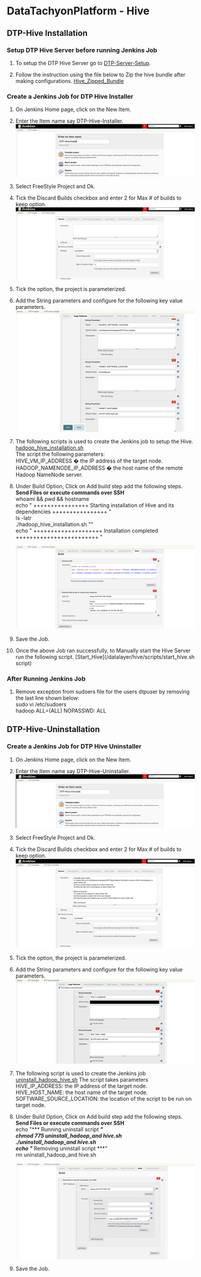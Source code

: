 # DataTachyonPlatform - Hive

## DTP-Hive Installation

### Setup DTP Hive Server before running Jenkins Job

1. To setup the DTP Hive Server go to [DTP-Server-Setup](/common/Readme.md).

2. Follow the instruction using the file below to Zip the hive bundle after making configurations.
[Hive_Zipped_Bundle](/datalayer/hive/scripts/hive_configuration.txt) 

### Create a Jenkins Job for DTP Hive Installer

1. On Jenkins Home page, click on the New Item.

2. Enter the Item name say DTP-Hive-Installer.
![Create-DTP-Hive-Installer Jenkins](/datalayer/hive/images/dtp_hive_installer1.png)

3. Select FreeStyle Project and Ok.

4. Tick the Discard Builds checkbox and enter 2 for Max # of builds to keep option.
![DiscardBuild-DTP-Hive-Installer Jenkins](/datalayer/hive/images/dtp_hive_installer2.png)

5. Tick the option, the  project  is parameterized.

6. Add the String parameters and configure for the following key value parameters. \
![Parameterise-DTP-Hive-Installer Jenkins](/datalayer/hive/images/dtp_hive_installer3.png)

7. The following scripts is used to create the Jenkins job to setup the Hive. \
[hadoop_hive_installation.sh](/datalayer/hive/scripts/hadoop_hive_installation.sh) \
The script the following parameters:\
HIVE_VM_IP_ADDRESS � the IP address of the target node.\
HADOOP_NAMENODE_IP_ADDRESS � the host name of the remote Hadoop NameNode server.

8. Under Build Option, Click on Add build step add the following steps.\
   **Send Files or execute commands over SSH**\
   whoami && pwd && hostname \
   echo " ++++++++++++++++ Starting installation of Hive and its dependencies ++++++++++++++++ " \
   ls -latr \
   ./hadoop_hive_installation.sh "<JP-DTP-HIVE-VM-IP-ADDRESS>" \
   echo " ++++++++++++++++++++ Installation completed ++++++++++++++++++++++++ "

   ![AddBuildSteps-DTP-Hive-Installer Jenkins](/datalayer/hive/images/dtp_hive_installer4.png)

9. Save the Job.

10. Once the above Job ran successfully, to Manually start the Hive Server run the following script.
    [Start_Hive](/datalayer/hive/scripts/start_hive.sh script)


### After Running Jenkins Job

1. Remove exception from sudoers file for the users dtpuser by removing the last line shown below:\
    sudo vi /etc/sudoers  \
    hadoop ALL=(ALL) NOPASSWD: ALL

## DTP-Hive-Uninstallation

### Create a Jenkins Job for DTP Hive Uninstaller

1. On Jenkins Home page, click on the New Item.

2. Enter the Item name say DTP-Hive-Uninstaller.
![Create-DTP-Hive-Uninstaller Jenkins](/datalayer/hive/images/dtp_hive_uninstaller1.png)

3. Select FreeStyle Project and Ok.

4. Tick the Discard Builds checkbox and enter 2 for Max # of builds to keep option.
![DiscardBuild-DTP-Hive-Uninstaller Jenkins](/datalayer/hive/images/dtp_hive_uninstaller2.png)

5. Tick the option, the  project  is parameterized.

6. Add the String parameters and configure for the following key value parameters. \
![Parameterise-DTP-Hive-Uninstaller Jenkins](/datalayer/hive/images/dtp_hive_uninstaller3.png)

7. The following script is used to create the Jenkins job \
[uninstall_hadoop_hive.sh](/datalayer/hive/scripts/uninstall_hadoop_hive.sh)
The script takes  parameters \
HIVE_IP_ADDRESS:          the IP address of the target node.
HIVE_HOST_NAME:           the host name of the target node.\
SOFTWARE_SOURCE_LOCATION: the location of the script to be run on target node.

8. Under Build Option, Click on Add build step add the following steps.\
   **Send Files or execute commands over SSH**\
   echo "*** Running uninstall script ***" \
   chmod 775 uninstall_hadoop_and hive.sh \
   ./uninstall_hadoop_and hive.sh \
   echo "*** Removing uninstall script ***" \
   rm uninstall_hadoop_and hive.sh

   ![AddBuildSteps-DTP-Hive-Uninstaller Jenkins](/datalayer/hive/images/dtp_hive_uninstaller4.png)

9. Save the Job.
